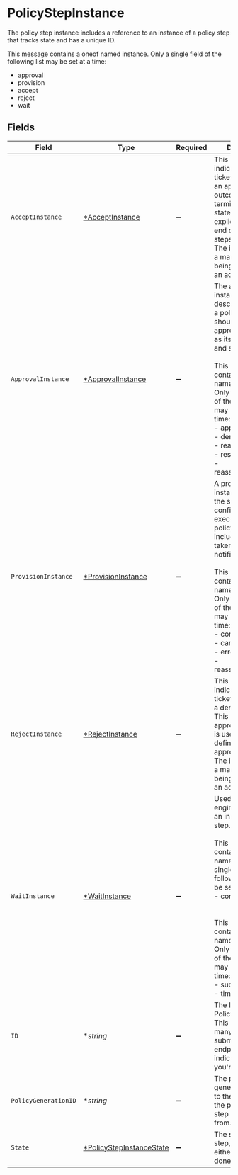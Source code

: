 # PolicyStepInstance

The policy step instance includes a reference to an instance of a policy step that tracks state and has a unique ID.

This message contains a oneof named instance. Only a single field of the following list may be set at a time:
  - approval
  - provision
  - accept
  - reject
  - wait



## Fields

| Field                                                                                                                                                                                                                                                                                                                                 | Type                                                                                                                                                                                                                                                                                                                                  | Required                                                                                                                                                                                                                                                                                                                              | Description                                                                                                                                                                                                                                                                                                                           |
| ------------------------------------------------------------------------------------------------------------------------------------------------------------------------------------------------------------------------------------------------------------------------------------------------------------------------------------- | ------------------------------------------------------------------------------------------------------------------------------------------------------------------------------------------------------------------------------------------------------------------------------------------------------------------------------------- | ------------------------------------------------------------------------------------------------------------------------------------------------------------------------------------------------------------------------------------------------------------------------------------------------------------------------------------- | ------------------------------------------------------------------------------------------------------------------------------------------------------------------------------------------------------------------------------------------------------------------------------------------------------------------------------------- |
| `AcceptInstance`                                                                                                                                                                                                                                                                                                                      | [*AcceptInstance](../../models/shared/acceptinstance.md)                                                                                                                                                                                                                                                                              | :heavy_minus_sign:                                                                                                                                                                                                                                                                                                                    | This policy step indicates that a ticket should have an approved outcome. This is a terminal approval state and is used to explicitly define the end of approval steps.<br/> The instance is just a marker for it being copied into an active policy.                                                                                 |
| `ApprovalInstance`                                                                                                                                                                                                                                                                                                                    | [*ApprovalInstance](../../models/shared/approvalinstance.md)                                                                                                                                                                                                                                                                          | :heavy_minus_sign:                                                                                                                                                                                                                                                                                                                    | The approval instance object describes the way a policy step should be approved as well as its outcomes and state.<br/><br/>This message contains a oneof named outcome. Only a single field of the following list may be set at a time:<br/>  - approved<br/>  - denied<br/>  - reassigned<br/>  - restarted<br/>  - reassignedByError<br/> |
| `ProvisionInstance`                                                                                                                                                                                                                                                                                                                   | [*ProvisionInstance](../../models/shared/provisioninstance.md)                                                                                                                                                                                                                                                                        | :heavy_minus_sign:                                                                                                                                                                                                                                                                                                                    | A provision instance describes the specific configuration of an executing provision policy step including actions taken and notification id.<br/><br/>This message contains a oneof named outcome. Only a single field of the following list may be set at a time:<br/>  - completed<br/>  - cancelled<br/>  - errored<br/>  - reassignedByError<br/> |
| `RejectInstance`                                                                                                                                                                                                                                                                                                                      | [*RejectInstance](../../models/shared/rejectinstance.md)                                                                                                                                                                                                                                                                              | :heavy_minus_sign:                                                                                                                                                                                                                                                                                                                    | This policy step indicates that a ticket should have a denied outcome. This is a terminal approval state and is used to explicitly define the end of approval steps.<br/> The instance is just a marker for it being copied into an active policy.                                                                                    |
| `WaitInstance`                                                                                                                                                                                                                                                                                                                        | [*WaitInstance](../../models/shared/waitinstance.md)                                                                                                                                                                                                                                                                                  | :heavy_minus_sign:                                                                                                                                                                                                                                                                                                                    | Used by the policy engine to describe an instantiated wait step.<br/><br/>This message contains a oneof named until. Only a single field of the following list may be set at a time:<br/>  - condition<br/><br/><br/>This message contains a oneof named outcome. Only a single field of the following list may be set at a time:<br/>  - succeeded<br/>  - timedOut<br/> |
| `ID`                                                                                                                                                                                                                                                                                                                                  | **string*                                                                                                                                                                                                                                                                                                                             | :heavy_minus_sign:                                                                                                                                                                                                                                                                                                                    | The ID of the PolicyStepInstance. This is required by many action submission endpoints to indicate what step you're approving.                                                                                                                                                                                                        |
| `PolicyGenerationID`                                                                                                                                                                                                                                                                                                                  | **string*                                                                                                                                                                                                                                                                                                                             | :heavy_minus_sign:                                                                                                                                                                                                                                                                                                                    | The policy generation id refers to the version of the policy that this step was created from.                                                                                                                                                                                                                                         |
| `State`                                                                                                                                                                                                                                                                                                                               | [*PolicyStepInstanceState](../../models/shared/policystepinstancestate.md)                                                                                                                                                                                                                                                            | :heavy_minus_sign:                                                                                                                                                                                                                                                                                                                    | The state of the step, which is either active or done.                                                                                                                                                                                                                                                                                |